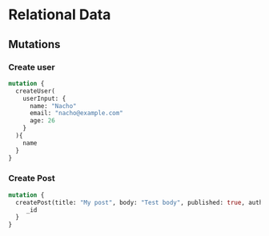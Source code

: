# Relational Data

## Mutations

### Create user

```graphql
mutation {
  createUser(
    userInput: {
      name: "Nacho"
      email: "nacho@example.com"
      age: 26
  	}
  ){
  	name
  }
}
```

### Create Post

```graphql
mutation {
  createPost(title: "My post", body: "Test body", published: true, author: 123) {
     _id
  }
}
```
